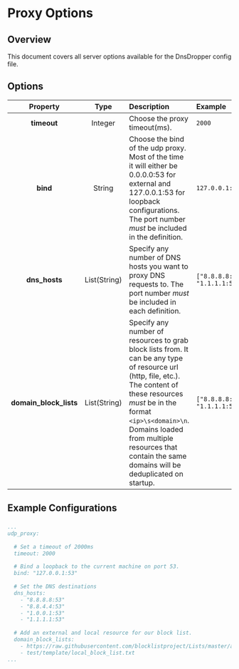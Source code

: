# Proxy Options

## Overview
This document covers all server options available for the DnsDropper config file.

## Options

|        Property        |     Type     | Description                                                                                                                                                                                                                                                                                           | Example                            |
|:----------------------:|:------------:|:------------------------------------------------------------------------------------------------------------------------------------------------------------------------------------------------------------------------------------------------------------------------------------------------------|:-----------------------------------|
|      **timeout**       |   Integer    | Choose the proxy timeout(ms).                                                                                                                                                                                                                                                                         | ```2000```                         |
|        **bind**        |    String    | Choose the bind of the udp proxy. Most of the time it will either be 0.0.0.0:53 for external and 127.0.0.1:53 for loopback configurations. The port number *must* be included in the definition.                                                                                                      | ```127.0.0.1:53```                 |
|     **dns_hosts**      | List(String) | Specify any number of DNS hosts you want to proxy DNS requests to.  The port number *must* be included in each definition.                                                                                                                                                                            | ```["8.8.8.8:53", "1.1.1.1:53"]``` |
| **domain_block_lists** | List(String) | Specify any number of resources to grab block lists from. It can be any type of resource url (http, file, etc.). The content of these resources *must* be in the format ```<ip>\s<domain>\n```. Domains loaded from multiple resources that contain the same domains will be deduplicated on startup. | ```["8.8.8.8:53", "1.1.1.1:53"]``` |

## Example Configurations

### 
```yaml
...
udp_proxy:
  
  # Set a timeout of 2000ms
  timeout: 2000
  
  # Bind a loopback to the current machine on port 53.
  bind: "127.0.0.1:53"
  
  # Set the DNS destinations
  dns_hosts:
    - "8.8.8.8:53"
    - "8.8.4.4:53"
    - "1.0.0.1:53"
    - "1.1.1.1:53"
      
  # Add an external and local resource for our block list.
  domain_block_lists:
    - https://raw.githubusercontent.com/blocklistproject/Lists/master/ads.txt
    - test/template/local_block_list.txt
...
```